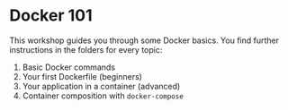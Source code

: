 # Docker 101

This workshop guides you through some Docker basics. You find further instructions in the folders for every topic:

1. Basic Docker commands
2. Your first Dockerfile (beginners)
3. Your application in a container (advanced)
4. Container composition with `docker-compose`
